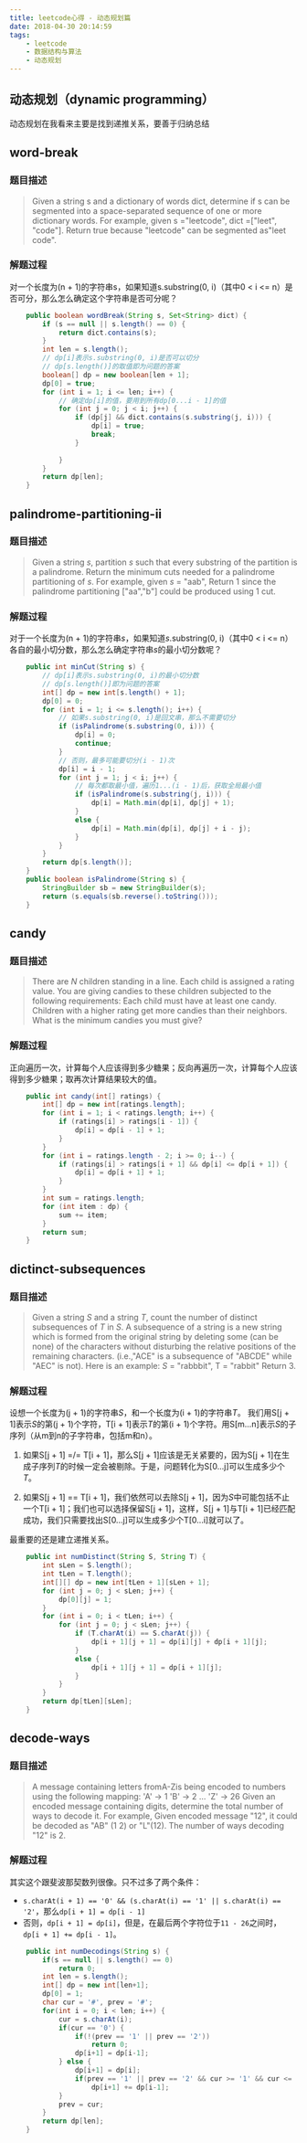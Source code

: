 ```yaml
---
title: leetcode心得 - 动态规划篇
date: 2018-04-30 20:14:59
tags:
    - leetcode
    - 数据结构与算法
    - 动态规划
---
```


动态规划（dynamic programming）
-----
动态规划在我看来主要是找到递推关系，要善于归纳总结

word-break
----------------

### 题目描述
> Given a string s and a dictionary of words dict, determine if s can be segmented into a space-separated sequence of one or more dictionary words. 
For example, given
> s ="leetcode",
> dict =["leet", "code"]. 
> Return true because "leetcode" can be segmented as"leet code". 
<!--more-->
### 解题过程
对一个长度为(n + 1)的字符串s，如果知道s.substring(0, i)（其中0 < i <= n）是否可分，那么怎么确定这个字符串是否可分呢？

``` java
    public boolean wordBreak(String s, Set<String> dict) {
        if (s == null || s.length() == 0) {
            return dict.contains(s);
        }
        int len = s.length();
        // dp[i]表示s.substring(0, i)是否可以切分
        // dp[s.length()]的取值即为问题的答案
        boolean[] dp = new boolean[len + 1];
        dp[0] = true;
        for (int i = 1; i <= len; i++) {
            // 确定dp[i]的值，要用到所有dp[0...i - 1]的值
            for (int j = 0; j < i; j++) {
                if (dp[j] && dict.contains(s.substring(j, i))) {
                    dp[i] = true;
                    break;
                }
                    
            }
        }
        return dp[len];
    }
```

palindrome-partitioning-ii 
--
### 题目描述

> Given a string *s*, partition *s* such that every substring of the
> partition is a palindrome.  Return the minimum cuts needed for a
> palindrome partitioning of *s*. 
> For example, 
> given *s* = "aab",
> Return 1 since the palindrome partitioning ["aa","b"] could be produced
> using 1 cut.


### 解题过程
对于一个长度为(n + 1)的字符串*s*，如果知道*s*.substring(0, i)（其中0 < i <= n）各自的最小切分数，那么怎么确定字符串*s*的最小切分数呢？

``` java
    public int minCut(String s) {
        // dp[i]表示s.substring(0, i)的最小切分数
        // dp[s.length()]即为问题的答案
        int[] dp = new int[s.length() + 1];
        dp[0] = 0;
        for (int i = 1; i <= s.length(); i++) {
            // 如果s.substring(0, i)是回文串，那么不需要切分
            if (isPalindrome(s.substring(0, i))) {
                dp[i] = 0;
                continue;
            }
            // 否则，最多可能要切分(i - 1)次
            dp[i] = i - 1;
            for (int j = 1; j < i; j++) {
                // 每次都取最小值，遍历1...(i - 1)后，获取全局最小值
                if (isPalindrome(s.substring(j, i))) {
                    dp[i] = Math.min(dp[i], dp[j] + 1);
                }
                else {
                    dp[i] = Math.min(dp[i], dp[j] + i - j);
                }
            }
        }
        return dp[s.length()];
    }
    public boolean isPalindrome(String s) {
        StringBuilder sb = new StringBuilder(s);
        return (s.equals(sb.reverse().toString()));
    }
```

candy
--
### 题目描述

> There are *N* children standing in a line. Each child is assigned a rating value. 
You are giving candies to these children subjected to the following requirements: 
> Each child must have at least one candy. 
> Children with a higher rating get more candies than their neighbors. 
> What is the minimum candies you must give? 

### 解题过程

正向遍历一次，计算每个人应该得到多少糖果；反向再遍历一次，计算每个人应该得到多少糖果；取再次计算结果较大的值。

``` java
    public int candy(int[] ratings) {
        int[] dp = new int[ratings.length];
        for (int i = 1; i < ratings.length; i++) {
            if (ratings[i] > ratings[i - 1]) {
                dp[i] = dp[i - 1] + 1;
            }
        }
        for (int i = ratings.length - 2; i >= 0; i--) {
            if (ratings[i] > ratings[i + 1] && dp[i] <= dp[i + 1]) {
                dp[i] = dp[i + 1] + 1;
            }
        }
        int sum = ratings.length;
        for (int item : dp) {
            sum += item;
        }
        return sum;
    }
```



## dictinct-subsequences

### 题目描述
> Given a string *S* and a string *T*, count the number of distinct subsequences of *T* in *S*. 
> A subsequence of a string is a new string which is formed from the original string by deleting some (can be none) of the characters without disturbing the relative positions of the remaining characters. (i.e.,"ACE" is a subsequence of "ABCDE" while "AEC" is not). 
> Here is an example:
> *S* = "rabbbit", T = "rabbit" 
> Return 3. 


### 解题过程
设想一个长度为(j + 1)的字符串*S*，和一个长度为(i + 1)的字符串*T*。
我们用S[j + 1]表示*S*的第(j + 1)个字符，T[i + 1]表示*T*的第(i + 1)个字符。用S[m...n]表示*S*的子序列（从m到n的子字符串，包括m和n）。

1. 如果S[j + 1] =/= T[i + 1]，那么S[j + 1]应该是无关紧要的，因为S[j + 1]在生成子序列*T*的时候一定会被剔除。于是，问题转化为S[0...j]可以生成多少个*T*。

2. 如果S[j + 1] == T[i + 1]，我们依然可以去除S[j + 1]，因为*S*中可能包括不止一个T[i + 1]；我们也可以选择保留S[j + 1]，这样，S[j + 1]与T[i + 1]已经匹配成功，我们只需要找出S[0...j]可以生成多少个T[0...i]就可以了。

最重要的还是建立递推关系。

``` java
    public int numDistinct(String S, String T) {
        int sLen = S.length();
        int tLen = T.length();
        int[][] dp = new int[tLen + 1][sLen + 1];
        for (int j = 0; j < sLen; j++) {
            dp[0][j] = 1;
        }
        for (int i = 0; i < tLen; i++) {
            for (int j = 0; j < sLen; j++) {
                if (T.charAt(i) == S.charAt(j)) {
                    dp[i + 1][j + 1] = dp[i][j] + dp[i + 1][j];
                }
                else {
                    dp[i + 1][j + 1] = dp[i + 1][j];
                }
            }
        }
        return dp[tLen][sLen];
    }
```

decode-ways
--
### 题目描述
> A message containing letters fromA-Zis being encoded to numbers using the following mapping: 
'A' -> 1
'B' -> 2
...
'Z' -> 26
Given an encoded message containing digits, determine the total number of ways to decode it. 
For example,
Given encoded message "12", it could be decoded as "AB" (1 2) or "L"(12). 
The number of ways decoding "12" is 2. 

### 解题过程
其实这个跟斐波那契数列很像。只不过多了两个条件：

- `s.charAt(i + 1) == '0' && (s.charAt(i) == '1' || s.charAt(i) == '2'`，那么`dp[i + 1] = dp[i - 1]`
- 否则，`dp[i + 1] = dp[i]`，但是，在最后两个字符位于`11 - 26`之间时，`dp[i + 1] += dp[i - 1]`。

``` java
    public int numDecodings(String s) {
        if(s == null || s.length() == 0)
            return 0;
        int len = s.length();
        int[] dp = new int[len+1];
        dp[0] = 1;
        char cur = '#', prev = '#';
        for(int i = 0; i < len; i++) {
            cur = s.charAt(i);
            if(cur == '0') {
                if(!(prev == '1' || prev == '2'))
                    return 0;
                dp[i+1] = dp[i-1];
            } else {
                dp[i+1] = dp[i];
                if(prev == '1' || prev == '2' && cur >= '1' && cur <= '6')
                    dp[i+1] += dp[i-1];
            }
            prev = cur;
        }
        return dp[len];
    }
```


